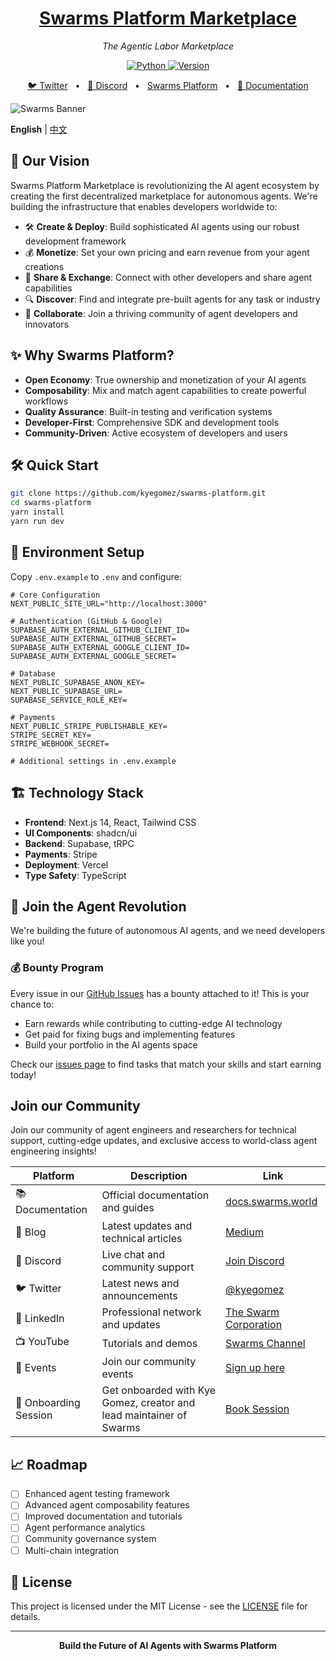 <div align="center">
  <a href="https://swarms.world">
    <h1>Swarms Platform Marketplace</h1>
  </a>
</div>
<p align="center">
  <em>The Agentic Labor Marketplace </em>
</p>

<p align="center">
    <a href="https://pypi.org/project/swarms/" target="_blank">
        <img alt="Python" src="https://img.shields.io/badge/python-3670A0?style=for-the-badge&logo=python&logoColor=ffdd54" />
        <img alt="Version" src="https://img.shields.io/pypi/v/swarms?style=for-the-badge&color=3670A0">
    </a>
</p>
<p align="center">
<a href="https://twitter.com/swarms_corp/">🐦 Twitter</a>
<span>&nbsp;&nbsp;•&nbsp;&nbsp;</span>
<a href="https://discord.gg/NHfAfHf9zs">📢 Discord</a>
<span>&nbsp;&nbsp;•&nbsp;&nbsp;</span>
<a href="https://swarms.world">Swarms Platform</a>
<span>&nbsp;&nbsp;•&nbsp;&nbsp;</span>
<a href="https://docs.swarms.world">📙 Documentation</a>
</p>


![Swarms Banner](swarms_platform.png)

**English** | [中文](./README.zh-CN.md)

## 🚀 Our Vision

Swarms Platform Marketplace is revolutionizing the AI agent ecosystem by creating the first decentralized marketplace for autonomous agents. We're building the infrastructure that enables developers worldwide to:

- 🛠️ **Create & Deploy**: Build sophisticated AI agents using our robust development framework
- 💰 **Monetize**: Set your own pricing and earn revenue from your agent creations
- 🔄 **Share & Exchange**: Connect with other developers and share agent capabilities
- 🔍 **Discover**: Find and integrate pre-built agents for any task or industry
- 🤝 **Collaborate**: Join a thriving community of agent developers and innovators

## ✨ Why Swarms Platform?

- **Open Economy**: True ownership and monetization of your AI agents
- **Composability**: Mix and match agent capabilities to create powerful workflows
- **Quality Assurance**: Built-in testing and verification systems
- **Developer-First**: Comprehensive SDK and development tools
- **Community-Driven**: Active ecosystem of developers and users

## 🛠️ Quick Start

```bash
git clone https://github.com/kyegomez/swarms-platform.git
cd swarms-platform
yarn install
yarn run dev
```

## 🔑 Environment Setup

Copy `.env.example` to `.env` and configure:

```env
# Core Configuration
NEXT_PUBLIC_SITE_URL="http://localhost:3000"

# Authentication (GitHub & Google)
SUPABASE_AUTH_EXTERNAL_GITHUB_CLIENT_ID=
SUPABASE_AUTH_EXTERNAL_GITHUB_SECRET=
SUPABASE_AUTH_EXTERNAL_GOOGLE_CLIENT_ID=
SUPABASE_AUTH_EXTERNAL_GOOGLE_SECRET=

# Database
NEXT_PUBLIC_SUPABASE_ANON_KEY=
NEXT_PUBLIC_SUPABASE_URL=
SUPABASE_SERVICE_ROLE_KEY=

# Payments
NEXT_PUBLIC_STRIPE_PUBLISHABLE_KEY=
STRIPE_SECRET_KEY=
STRIPE_WEBHOOK_SECRET=

# Additional settings in .env.example
```

## 🏗️ Technology Stack

- **Frontend**: Next.js 14, React, Tailwind CSS
- **UI Components**: shadcn/ui
- **Backend**: Supabase, tRPC
- **Payments**: Stripe
- **Deployment**: Vercel
- **Type Safety**: TypeScript

## 🤝 Join the Agent Revolution

We're building the future of autonomous AI agents, and we need developers like you! 

### 💰 Bounty Program

Every issue in our [GitHub Issues](https://github.com/The-Swarm-Corporation/swarms-platform/issues) has a bounty attached to it! This is your chance to:
- Earn rewards while contributing to cutting-edge AI technology
- Get paid for fixing bugs and implementing features
- Build your portfolio in the AI agents space

Check our [issues page](https://github.com/The-Swarm-Corporation/swarms-platform/issues) to find tasks that match your skills and start earning today!

## Join our Community

Join our community of agent engineers and researchers for technical support, cutting-edge updates, and exclusive access to world-class agent engineering insights!

| Platform | Description | Link |
|----------|-------------|------|
| 📚 Documentation | Official documentation and guides | [docs.swarms.world](https://docs.swarms.world) |
| 📝 Blog | Latest updates and technical articles | [Medium](https://medium.com/@kyeg) |
| 💬 Discord | Live chat and community support | [Join Discord](https://discord.gg/jM3Z6M9uMq) |
| 🐦 Twitter | Latest news and announcements | [@kyegomez](https://twitter.com/kyegomez) |
| 👥 LinkedIn | Professional network and updates | [The Swarm Corporation](https://www.linkedin.com/company/the-swarm-corporation) |
| 📺 YouTube | Tutorials and demos | [Swarms Channel](https://www.youtube.com/channel/UC9yXyitkbU_WSy7bd_41SqQ) |
| 🎫 Events | Join our community events | [Sign up here](https://lu.ma/5p2jnc2v) |
| 🚀 Onboarding Session | Get onboarded with Kye Gomez, creator and lead maintainer of Swarms | [Book Session](https://cal.com/swarms/swarms-onboarding-session) |



## 📈 Roadmap

- [ ] Enhanced agent testing framework
- [ ] Advanced agent composability features
- [ ] Improved documentation and tutorials
- [ ] Agent performance analytics
- [ ] Community governance system
- [ ] Multi-chain integration

## 📜 License

This project is licensed under the MIT License - see the [LICENSE](LICENSE) file for details.

---

<p align="center">
  <strong>Build the Future of AI Agents with Swarms Platform</strong>
</p>

